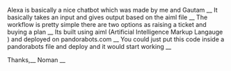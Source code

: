 Alexa is basically a nice chatbot which was made by me and Gautam __
It basically takes an input and gives output based on the aiml file __
The workflow is pretty simple there are two options as raising a ticket and buying a plan __
Its built using aiml (Artificial Intelligence Markup Langauge ) and deployed on pandorabots.com __
You could just put this code inside a pandorabots file and deploy and it would start working __

Thanks,__
Noman __
